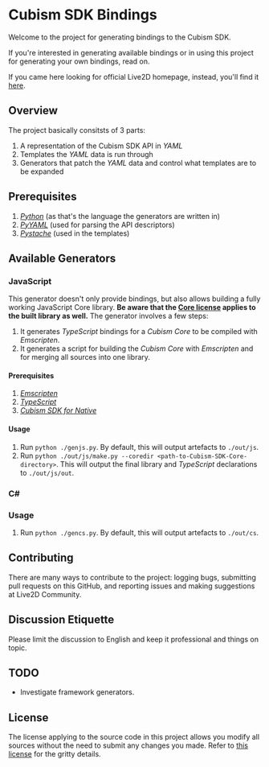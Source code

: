 # Cubism SDK Bindings

Welcome to the project for generating bindings to the Cubism SDK.

If you're interested in generating available bindings or in using this project for generating your own bindings, read on.

If you came here looking for official Live2D homepage, instead, you'll find it [here](http://www.live2d.com/products/cubism3).


## Overview

The project basically consitsts of 3 parts:
1. A representation of the Cubism SDK API in *YAML*
1. Templates the *YAML* data is run through
1. Generators that patch the *YAML* data and control what templates are to be expanded


## Prerequisites

1. [*Python*](https://www.python.org) (as that's the language the generators are written in)
1. [*PyYAML*](http://pyyaml.org/) (used for parsing the API descriptors)
1. [*Pystache*](https://github.com/defunkt/pystache) (used in the templates) 


## Available Generators

### JavaScript

This generator doesn't only provide bindings, but also allows building a fully working JavaScript Core library.
**Be aware that the [Core license](http://live2d.com/eula/live2d-proprietary-software-license-agreement_en.html) applies to the built library as well.**
The generator involves a few steps:
1. It generates *TypeScript* bindings for a *Cubism Core* to be compiled with *Emscripten*.
1. It generates a script for building the *Cubism Core* with *Emscripten* and for merging all sources into one library.


#### Prerequisites

1. [*Emscripten*](http://kripken.github.io/emscripten-site/)
1. [*TypeScript*](https://www.typescriptlang.org/)
1. [*Cubism SDK for Native*](https://live2d.github.io/#native)


#### Usage

1. Run `python ./genjs.py`. By default, this will output artefacts to `./out/js`.
1. Run `python ./out/js/make.py --coredir <path-to-Cubism-SDK-Core-directory>`. This will output the final library and *TypeScript* declarations to `./out/js/out`.


### C#

### Usage

1. Run `python ./gencs.py`. By default, this will output artefacts to `./out/cs`.


## Contributing

There are many ways to contribute to the project: logging bugs, submitting pull requests on this GitHub, and reporting issues and making suggestions at Live2D Community.


## Discussion Etiquette

Please limit the discussion to English and keep it professional and things on topic.


## TODO

- Investigate framework generators.

## License

The license applying to the source code in this project allows you modify all sources without the need to submit any changes you made.
Refer to [this license](http://live2d.com/eula/live2d-open-software-license-agreement_en.html) for the gritty details.